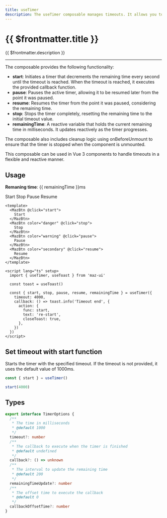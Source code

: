 ```yaml
---
title: useTimer
description: The useTimer composable manages timeouts. It allows you to start, pause, resume, and stop a timer with reactive updates on the remaining time. Ideal for handling asynchronous operations or user interactions with a specified timeout.
---
```


# {{ $frontmatter.title }}

{{ $frontmatter.description }}

---

The composable provides the following functionality:

- **start**: Initiates a timer that decrements the remaining time every second until the timeout is reached. When the timeout is reached, it executes the provided callback function.
- **pause**: Pauses the active timer, allowing it to be resumed later from the point it was paused.
- **resume**: Resumes the timer from the point it was paused, considering the remaining time.
- **stop**: Stops the timer completely, resetting the remaining time to the initial timeout value.
- **remainingTime**: A reactive variable that holds the current remaining time in milliseconds. It updates reactively as the timer progresses.

The composable also includes cleanup logic using onBeforeUnmount to ensure that the timer is stopped when the component is unmounted.

This composable can be used in Vue 3 components to handle timeouts in a flexible and reactive manner.

## Usage

**Remaning time**: {{ remainingTime }}ms

<div class="maz-flex maz-items-center maz-gap-2">
  <MazBtn @click="start">
    Start
  </MazBtn>
  <MazBtn color="danger" @click="stop">
    Stop
  </MazBtn>
  <MazBtn color="warning" @click="pause">
    Pause
  </MazBtn>
  <MazBtn color="secondary" @click="resume">
    Resume
  </MazBtn>
</div>

<script lang="ts" setup>
  import { useTimer, useToast } from 'maz-ui'

  const toast = useToast()

  const { start, stop, pause, resume, remainingTime } = useTimer({
    timeout: 4000,
    callback: () => toast.info('Timeout end', {
      action: {
        func: start,
        text: 're-start',
        closeToast: true,
      },
    })
  })
</script>

```vue
<template>
  <MazBtn @click="start">
    Start
  </MazBtn>
  <MazBtn color="danger" @click="stop">
    Stop
  </MazBtn>
  <MazBtn color="warning" @click="pause">
    Pause
  </MazBtn>
  <MazBtn color="secondary" @click="resume">
    Resume
  </MazBtn>
</template>

<script lang="ts" setup>
  import { useTimer, useToast } from 'maz-ui'

  const toast = useToast()

  const { start, stop, pause, resume, remainingTime } = useTimer({
    timeout: 4000,
    callback: () => toast.info('Timeout end', {
      action: {
        func: start,
        text: 're-start',
        closeToast: true,
      },
    })
  })
</script>
```

## Set timeout with start function

Starts the timer with the specified timeout. If the timeout is not provided, it uses the default value of 1000ms.

```ts
const { start } = useTimer()

start(4000)
```

## Types

```ts
export interface TimerOptions {
  /**
   * The time in milliseconds
   * @default 1000
   */
  timeout?: number
  /**
   * The callback to execute when the timer is finished
   * @default undefined
   */
  callback?: () => unknown
  /**
   * The interval to update the remaining time
   * @default 200
   */
  remainingTimeUpdate?: number
  /**
   * The offset time to execute the callback
   * @default 0
   */
  callbackOffsetTime?: number
}
```
